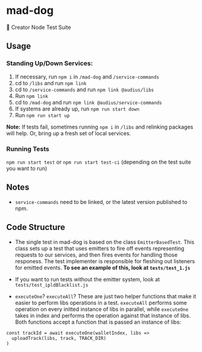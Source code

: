 # mad-dog
🐶 Creator Node Test Suite

## Usage
### Standing Up/Down Services:
1. If necessary, run `npm i` in `/mad-dog` and `/service-commands`
2. cd to `/libs` and run `npm link`
3. cd to `/service-commands` and run `npm link @audius/libs`
4. Run `npm link`
5. cd to `/mad-dog` and run `npm link @audius/service-commands`
6. If systems are already up, run `npm run start down`
7. Run `npm run start up`

**Note:** If tests fail, sometimes running `npm i` in `/libs` and relinking packages will help. Or, bring up a fresh set of local services.

### Running Tests
`npm run start test` or `npm run start test-ci` (depending on the test suite you want to run)

## Notes
- `service-commands` need to be linked, or the latest version published to npm.

## Code Structure
- The single test in mad-dog is based on the class `EmitterBasedTest`. This class
sets up a test that uses emitters to fire off events representing requests to our services, and then fires events for handling those responess. The test implementer is responsible for fleshing out listeners for emitted events. **To see an example of this, look at `tests/test_1.js`**

- If you want to run tests without the emitter system, look at `tests/test_ipldBlacklist.js`

- `executeOne`? `executeAll`? These are just two helper functions that make it easier to perform libs operations in a test. `executeAll` performs some operation on every initted instance of libs in parallel, while `executeOne` takes in index and performs the operation against that instance of libs. Both functions accept a function that is passed an instance of libs:
```
const trackId = await executeOne(walletIndex, libs =>
  uploadTrack(libs, track, TRACK_DIR)
)
```
